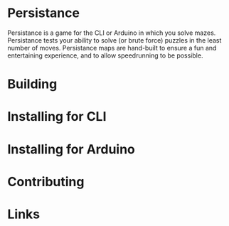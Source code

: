 # Persistance
Persistance is a game for the CLI or Arduino in which you solve mazes. Persistance tests your ability to solve (or brute force) puzzles in the least number of moves. Persistance maps are hand-built to ensure a fun and entertaining experience, and to allow speedrunning to be possible.

# Building

# Installing for CLI

# Installing for Arduino

# Contributing

# Links
